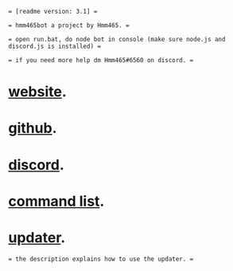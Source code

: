 ```asciidoc
= [readme version: 3.1] =

= hmm465bot a project by Hmm465. =

= open run.bat, do node bot in console (make sure node.js and discord.js is installed) = 

= if you need more help dm Hmm465#6560 on discord. =
```

# [website](https://hmm465gamingyt.github.io/hmm465bot/).

# [github](https://github.com/Hmm465GamingYT/hmm465bot).

# [discord](https://hmm465.weebly.com/discord.html).

# [command list](https://raw.githubusercontent.com/Hmm465/hmm465bot/master/commandlist.txt).

# [updater](https://github.com/Hmm465/hmm465bot/releases).

```asciidoc
= the description explains how to use the updater. =
```

